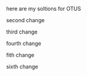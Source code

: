 here are my soltions for OTUS

second change

third change

fourth change

fith change

sixth change